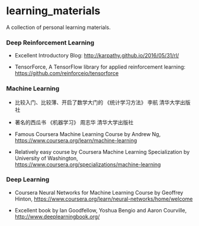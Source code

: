 # learning_materials

A collection of personal learning materials.


### Deep Reinforcement Learning

* Excellent Introductory Blog: http://karpathy.github.io/2016/05/31/rl/

* TensorForce, A TensorFlow library for applied reinforcement learning: https://github.com/reinforceio/tensorforce


### Machine Learning

* 比较入门、比较薄、开启了数学大门的 《统计学习方法》 李航 清华大学出版社

* 著名的西瓜书 《机器学习》 周志华 清华大学出版社

* Famous Coursera Machine Learning Course by Andrew Ng, https://www.coursera.org/learn/machine-learning

* Relatively easy course by Coursera Machine Learning Specialization by University of Washington, https://www.coursera.org/specializations/machine-learning


### Deep Learning

* Coursera Neural Networks for Machine Learning Course by Geoffrey Hinton, https://www.coursera.org/learn/neural-networks/home/welcome

* Excellent book <Deep Learning> by Ian Goodfellow, Yoshua Bengio and Aaron Courville, http://www.deeplearningbook.org/
